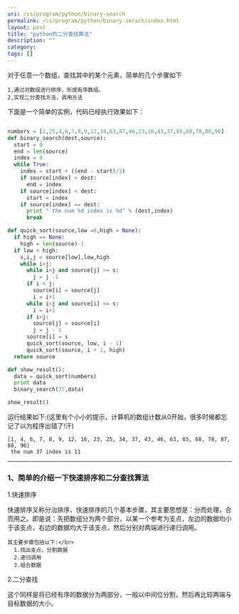 ```yaml
---
uri: /cs/program/python/binary-search
permalink: /cs/program/python/binary-serach/index.html
layout: post
title: "python的二分查找算法"
description: ""
category:
tags: []
---
```


对于任意一个数组，查找其中的某个元素，简单的几个步骤如下

    1,通过对数组进行排序，形成有序数组。
    2,实现二分查找方法，调用方法

下面是一个简单的实例，代码已经执行效果如下：

```python

numbers = [1,25,4,6,7,8,9,12,34,63,87,46,23,16,43,37,65,68,78,88,96]
def binary_search(dest,source):
  start = 0
  end = len(source)
  index = 0
  while True:
    index = start + ((end - start)/2)
    if source[index] > dest:
      end = index
    if source[index] < dest:
      start = index
    if source[index] == dest:
      print " the num %d index is %d" % (dest,index)
      break

def quick_sort(source,low =0,high = None):
  if high == None:
    high = len(source)-1
  if low < high:
    s,i,j = source[low],low,high
    while i<j:
      while i<j and source[j] >= s:
        j = j -1
      if i < j:
        source[i] = source[j]
        i = i+1
      while i<j and source[i] <= s:
        i = i+1
      if i<j:
        source[j] = source[i]
        j = j - 1
      source[i] = s
      quick_sort(source, low, i - 1)
      quick_sort(source, i + 1, high)
  return source

def show_result():
  data = quick_sort(numbers)
  print data
  binary_search(37,data)

show_result()
```

运行结果如下:(这里有个小小的提示，计算机的数组计数从0开始，很多时候都忘记了以为程序出错了!汗)

    [1, 4, 6, 7, 8, 9, 12, 16, 23, 25, 34, 37, 43, 46, 63, 65, 68, 78, 87, 88, 96]
     the num 37 index is 11

-------

### 1、简单的介绍一下快速排序和二分查找算法

1.快速排序

快速排序又称分治排序，快速排序的几个基本步骤，其主要思想是：分而处理，合而用之。即是说：先把数组分为两个部分，以某一个参考为支点，左边的数据均小于该支点，右边的数据均大于该支点，然后分别对两端进行递归调用。

    其主要步骤包括以下:</br>
      1.找出支点，分割数据
      2.递归调用
      3.组合数据

2.二分查找

这个同样是将已经有序的数据分为两部分，一般以中间位分割，然后再比较两端与目标数据的大小。






